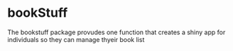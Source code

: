 # bookStuff

The bookstuff package provudes one function that creates a shiny app for individuals so they can manage thyeir book list
